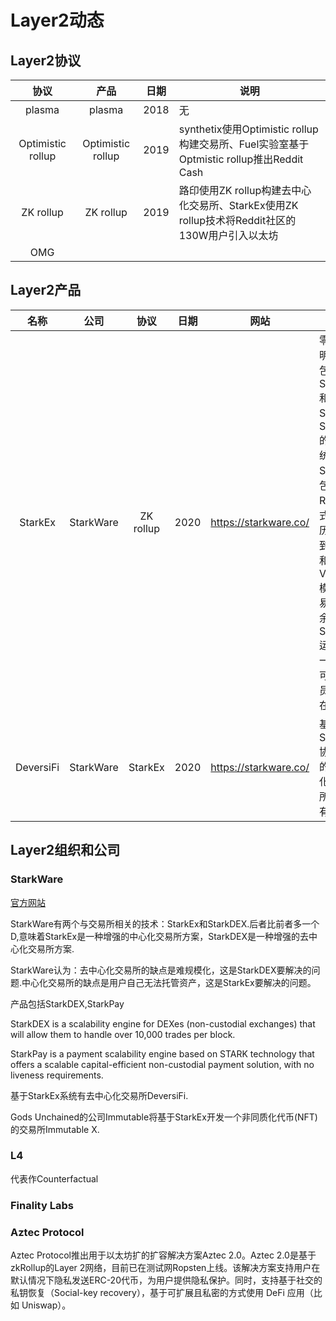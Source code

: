 # Layer2动态

## Layer2协议

协议|产品|日期|说明
:--:|:--:|:--:|---
plasma|plasma|2018|无
Optimistic rollup|Optimistic rollup|2019|synthetix使用Optimistic rollup构建交易所、Fuel实验室基于Optmistic rollup推出Reddit Cash
ZK rollup|ZK rollup|2019|路印使用ZK rollup构建去中心化交易所、StarkEx使用ZK rollup技术将Reddit社区的130W用户引入以太坊
OMG|||

## Layer2产品
名称|公司|协议|日期|网站|说明
:--:|:--:|:--:|:--:|:--:|---
StarkEx|StarkWare|ZK rollup|2020|https://starkware.co/|零知识证明(ZKP)包括ZK-SNARK和ZK-STARK，StarkEx的证明系统为ZK-STARK，包括ZK-Rollup模式(交易历史存储到链上)和Validium模式(交易历史和余额由StarkEx运营者和一个数据可得性委员会存储在链下)
DeversiFi|StarkWare|StarkEx|2020|https://starkware.co/|基于StarkEx协议实现的去中心化交易所，TPS有9000

## Layer2组织和公司

### StarkWare

[官方网站](https://starkware.co/)

StarkWare有两个与交易所相关的技术：StarkEx和StarkDEX.后者比前者多一个D,意味着StarkEx是一种增强的中心化交易所方案，StarkDEX是一种增强的去中心化交易所方案.

StarkWare认为：去中心化交易所的缺点是难规模化，这是StarkDEX要解决的问题.中心化交易所的缺点是用户自己无法托管资产，这是StarkEx要解决的问题。

产品包括StarkDEX,StarkPay

StarkDEX is a scalability engine for DEXes (non-custodial exchanges) that will allow them to handle over 10,000 trades per block.

StarkPay is a payment scalability engine based on STARK technology that offers a scalable capital-efficient non-custodial payment solution, with no liveness requirements.

基于StarkEx系统有去中心化交易所DeversiFi.

Gods Unchained的公司Immutable将基于StarkEx开发一个非同质化代币(NFT)的交易所Immutable X.

### L4

代表作Counterfactual

### Finality Labs

### Aztec Protocol

Aztec Protocol推出用于以太坊扩的扩容解决方案Aztec 2.0。Aztec 2.0是基于zkRollup的Layer 2网络，目前已在测试网Ropsten上线。该解决方案支持用户在默认情况下隐私发送ERC-20代币，为用户提供隐私保护。同时，支持基于社交的私钥恢复（Social-key recovery），基于可扩展且私密的方式使用 DeFi 应用（比如 Uniswap）。